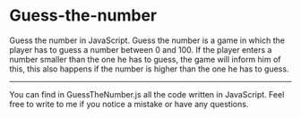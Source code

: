 # Guess-the-number
Guess the number in JavaScript.
Guess the number is a game in which the player has to guess a number between 0 and 100.
If the player enters a number smaller than the one he has to guess,
the game will inform him of this,
this also happens if the number is higher than the one he has to guess.

--------------------

You can find in GuessTheNumber.js all the code written in JavaScript.
Feel free to write to me if you notice a mistake or have any questions.
